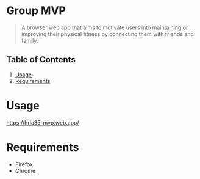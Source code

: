 # Group MVP

> A browser web app that aims to motivate users into maintaining or improving their physical fitness by connecting them with friends and family.

## Table of Contents

1. [Usage](#Usage)
2. [Requirements](#requirements)

# Usage
https://hrla35-mvp.web.app/

# Requirements
 - Firefox
 - Chrome
